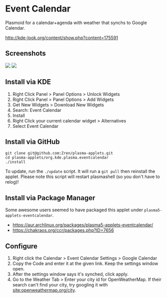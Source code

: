 # Event Calendar

Plasmoid for a calendar+agenda with weather that synchs to Google Calendar.

http://kde-look.org/content/show.php?content=175591

## Screenshots

![](https://i.imgur.com/YLzrjwx.png)
![](https://i.imgur.com/S1w3Sga.png)


## Install via KDE

1. Right Click Panel > Panel Options > Unlock Widgets
2. Right Click Panel > Panel Options > Add Widgets
3. Get New Widgets > Download New Widgets
4. Search: Event Calendar
5. Install
6. Right Click your current calendar widget > Alternatives
7. Select Event Calendar

## Install via GitHub

```
git clone git@github.com:Zren/plasma-applets.git
cd plasma-applets/org.kde.plasma.eventcalendar
./install
```

To update, run the `./update` script. It will run a `git pull` then reinstall the applet. Please note this script will restart plasmashell (so you don't have to relog)!

## Install via Package Manager

Some awesome users seemed to have packaged this applet under `plasma5-applets-eventcalendar`.

* https://aur.archlinux.org/packages/plasma5-applets-eventcalendar/
* https://chakraos.org/ccr/packages.php?ID=7656


## Configure

1. Right click the Calendar > Event Calendar Settings > Google Calendar
2. Copy the Code and enter it at the given link. Keep the settings window open.
3. After the settings window says it's synched, click apply.
4. Go to the Weather Tab > Enter your city id for OpenWeatherMap. If their search can't find your city, try googling it with [site:openweathermap.org/city](https://www.google.ca/search?q=site%3Aopenweathermap.org%2Fcity+toronto).

